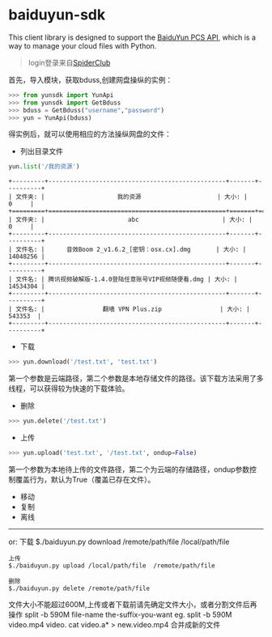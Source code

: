# baiduyun-sdk

This client library is designed to support the [BaiduYun PCS API](http://developer.baidu.com/wiki/index.php?title=docs/pcs), which is a way to manage your cloud files with Python.

> login登录来自[SpiderClub](https://github.com/SpiderClub/smart_login/tree/master/baidu/login_direct.py)

首先，导入模块，获取bduss,创建网盘操纵的实例：
```python
>>> from yunsdk import YunApi
>>> from yunsdk import GetBduss
>>> bduss = GetBduss("username","password")
>>> yun = YunApi(bduss)
```
得实例后，就可以使用相应的方法操纵网盘的文件：
- 列出目录文件
```python
yun.list('/我的资源')
```
```
+---------+-------------------------------------------------+-------+----------+
| 文件夹: |                    我的资源                     | 大小: |    0     |
+=========+=================================================+=======+==========+
| 文件夹: |                       abc                       | 大小: |    0     |
+---------+-------------------------------------------------+-------+----------+
| 文件名: |      音效Boom 2_v1.6.2_[密钥：osx.cx].dmg       | 大小: | 14048256 |
+---------+-------------------------------------------------+-------+----------+
| 文件名: | 腾讯视频破解版-1.4.0登陆任意账号VIP视频随便看.dmg | 大小: | 14534304 |
+---------+-------------------------------------------------+-------+----------+
| 文件名: |                翻墙 VPN Plus.zip                | 大小: |  543353  |
+---------+-------------------------------------------------+-------+----------+
```
- 下载
```python
>>> yun.download('/test.txt', 'test.txt')
```
第一个参数是云端路径，第二个参数是本地存储文件的路径。该下载方法采用了多线程，可以获得较为快速的下载体验。
- 删除
```python
>>> yun.delete('/test.txt')
```
- 上传
```python
>>> yun.upload('test.txt', '/test.txt', ondup=False)
```
第一个参数为本地待上传的文件路径，第二个为云端的存储路径，ondup参数控制覆盖行为，默认为True（覆盖已存在文件）。

- 移动
- 复制
- 离线

---------------------------------------------------------------------
or:
    下载
    $./baiduyun.py download /remote/path/file  /local/path/file

    上传
    $./baiduyun.py upload /local/path/file  /remote/path/file

    删除
    $./baiduyun.py delete /remote/path/file

文件大小不能超过600M,上传或者下载前请先确定文件大小，或者分割文件后再操作
   split -b 590M file-name the-suffix-you-want
eg. split -b 590M video.mp4 video.
    cat video.a* > new.video.mp4 合并成新的文件 
